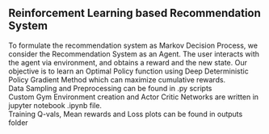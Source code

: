 ## Reinforcement Learning based Recommendation System
To formulate the recommendation system as Markov Decision Process, we consider the Recommendation System as an Agent. The user interacts with the agent via environment, and obtains a reward and the new state. Our objective is to learn an Optimal Policy function using Deep Deterministic Policy Gradient Method which can maximize cumulative rewards.<br>
Data Sampling and Preprocessing can be found in .py scripts<br>
Custom Gym Environment creation and Actor Critic Networks are written in jupyter notebook .ipynb file.<br>
Training Q-vals, Mean rewards and Loss plots can be found in outputs folder
  

